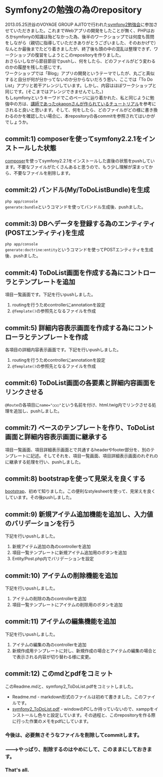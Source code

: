 Symfony2の勉強の為のrepository
========================

2013.05.25渋谷のVOYAGE GROUP AJITOで行われた[symfony2勉強会][1]に参加させていただきました。これまでWebアプリの開発をしたことが無く、PHPはおろかsymfonyの知識は殆どなかった為、後半のワークショップでは何度も質問をしながら（親切に指導していただきありがとうございました、そのおかげで）なんとか最後までたどり着きましたが、終了後も頭の中の混乱は整理できず、ワークショップの復習をしようとこのrepositoryを作りました。  
おさらいしながら節目節目でpushし、何をしたら、どのファイルがどう変わるのかの履歴を残した感じです。  
ワークショップでは「Blog」アプリの開発というテーマでしたが、丸ごと真似すると自分が何が分かってないのか分からないだろう思い、ここでは「To Do List」アプリと若干アレンジしています。しかし、内容はほぼワークショップと同じです。(そこまではアレンジできませんでした。)  
もしsymfonyというキーワドでこのページに辿り着かれた、私と同じように勉強中の方は、[講師であったokaponさんが作られているチュートリアル][2]を参考にされると良いと思います。そして、何をしたら、どのファイルがどの様に書き換わるのかを確認したい場合に、本repositoryの各commitを参照されてはいかがでしょうか。

commit:1) composerを使ってsymfony2.2.1をインストールした状態
----------------------------------------------------
[composer][3]を使ってsymfony2.2.1をインストールした直後の状態をpushしています。不要なファイルがたくさんあると思うので、もう少し理解が深まってから、不要なファイルを削除します。

commit:2) バンドル(My/ToDoListBundle)を生成 
----------------------------------------------------
<code>php app/console generate:bundle</code>というコマンドを使ってバンドル生成後、pushました。

commit:3) DBへデータを登録する為のエンティティ(POSTエンティティ)を生成 
----------------------------------------------------
<code>php app/console generate:doctrine:entity</code>というコマンドを使ってPOSTエンティティを生成後、pushました。

commit:4) ToDoList画面を作成する為にコントローラとテンプレートを追加
----------------------------------------------------
項目一覧画面です。下記を行いpushしました。
  1. routingを行うためcontrollerにannotationを設定
  2. <code>@Template()</code>の参照先となるファイルを作成

commit:5) 詳細内容表示画面を作成する為にコントローラとテンプレートを作成
----------------------------------------------------
各項目の詳細内容表示画面です。下記を行いpushしました。
  1. routingを行うためcontrollerにannotationを設定
  2. <code>@Template()</code>の参照先となるファイルを作成

commit:6) ToDoList画面の各要素と詳細内容画面をリンクさせる
----------------------------------------------------
<code>@Route</code>の各項目に<code>name="○○○"</code>という名前を付け、html.twig内でリンクさせる処理を追加し、pushしました。

commit:7) ベースのテンプレートを作り、ToDoList画面と詳細内容表示画面に継承する
----------------------------------------------------
項目一覧画面、項目詳細表示画面とで共通するheaderやfooter部分を、別のテンプレートに記述。そしてそれを、項目一覧画面、項目詳細表示画面のれぞれのに継承する処理を行い、pushしました。

commit:8) bootstrapを使って見栄えを良くする
----------------------------------------------------
[bootstrap][4]、初めて知りました。この便利なstylesheetを使って、見栄えを良くしています。その後pushしました。

commit:9) 新規アイテム追加機能を追加し、入力値のバリデーションを行う
----------------------------------------------------
下記を行いpushしました。
  1. 新規アイテム追加の為のcontrollerを追加
  2. 項目一覧テンプレートに新規アイテム追加用のボタンを追加
  3. Entity/Post.php内でバリデーションを設定

commit:10) アイテムの削除機能を追加
----------------------------------------------------
下記を行いpushしました。
  1. アイテムの削除の為のcontrollerを追加
  2. 項目一覧テンプレートにアイテムの削除用のボタンを追加

commit:11) アイテムの編集機能を追加
----------------------------------------------------
下記を行いpushしました。
  1. アイテムの編集の為のcontrollerを追加
  2. 新規作成用テンプレートに対し、新規作成の場合とアイテムの編集の場合とで表示される内容が切り替わる様に変更。

commit:12) このmdとpdfをコミット
----------------------------------------------------
このReadme.mdと、symfony2_ToDoList.pdfをコミットしました。
  * Readme.md - markdown形式のファイルは初めて書きました。このファイルです。
  * [symfony2_ToDoList.pdf][5] - windowのPCしか持っていないので、xamppをインストールし色々と設定しています。その過程と、このrepositoryを作る際に行った作業のメモをpdfにしています。

### 今後は、必要無さそうなファイルを削除してcommitします。
### --->やっぱり、削除するのはやめにして、このままにしておきます。

### That's all.

[1]:  http://www.symfony.gr.jp/events/20130501-symfony-study8
[2]:  https://github.com/okapon/symfony-workshop/wiki
[3]:  http://getcomposer.org/
[4]:  http://twitter.github.io/bootstrap/getting-started.html
[5]:  https://github.com/okagen/Symfony/blob/master/symfony2_ToDoList.pdf
